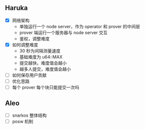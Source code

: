 ## Haruka
- [x] 网络架构
    - 单独运行一个 node server，作为 operator 和 prover 的中间层
    - prover 端运行一个服务器与 node server 交互
    - 鉴权，调整难度
- [x] 如何调整难度
    - 30 秒为间隔测量速度
    - 基础难度为 u64::MAX
    - 提交越快，难度值会越小
    - 越多人提交，难度值会越小
- [ ] 如何保存用户贡献
- [ ] 优化思路
- [ ] 每个 prover 每个块只能提交一次吗

## Aleo
- [ ] snarkos 整体结构
- [ ] posw 机制